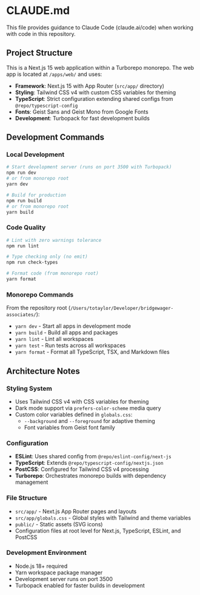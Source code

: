 # CLAUDE.md

This file provides guidance to Claude Code (claude.ai/code) when working with code in this repository.

## Project Structure

This is a Next.js 15 web application within a Turborepo monorepo. The web app is located at `/apps/web/` and uses:

- **Framework**: Next.js 15 with App Router (`src/app/` directory)
- **Styling**: Tailwind CSS v4 with custom CSS variables for theming
- **TypeScript**: Strict configuration extending shared configs from `@repo/typescript-config`
- **Fonts**: Geist Sans and Geist Mono from Google Fonts
- **Development**: Turbopack for fast development builds

## Development Commands

### Local Development

```bash
# Start development server (runs on port 3500 with Turbopack)
npm run dev
# or from monorepo root
yarn dev

# Build for production
npm run build
# or from monorepo root
yarn build
```

### Code Quality

```bash
# Lint with zero warnings tolerance
npm run lint

# Type checking only (no emit)
npm run check-types

# Format code (from monorepo root)
yarn format
```

### Monorepo Commands

From the repository root (`/Users/totaylor/Developer/bridgewager-associates/`):

- `yarn dev` - Start all apps in development mode
- `yarn build` - Build all apps and packages
- `yarn lint` - Lint all workspaces
- `yarn test` - Run tests across all workspaces
- `yarn format` - Format all TypeScript, TSX, and Markdown files

## Architecture Notes

### Styling System

- Uses Tailwind CSS v4 with CSS variables for theming
- Dark mode support via `prefers-color-scheme` media query
- Custom color variables defined in `globals.css`:
  - `--background` and `--foreground` for adaptive theming
  - Font variables from Geist font family

### Configuration

- **ESLint**: Uses shared config from `@repo/eslint-config/next-js`
- **TypeScript**: Extends `@repo/typescript-config/nextjs.json`
- **PostCSS**: Configured for Tailwind CSS v4 processing
- **Turborepo**: Orchestrates monorepo builds with dependency management

### File Structure

- `src/app/` - Next.js App Router pages and layouts
- `src/app/globals.css` - Global styles with Tailwind and theme variables
- `public/` - Static assets (SVG icons)
- Configuration files at root level for Next.js, TypeScript, ESLint, and PostCSS

### Development Environment

- Node.js 18+ required
- Yarn workspace package manager
- Development server runs on port 3500
- Turbopack enabled for faster builds in development
